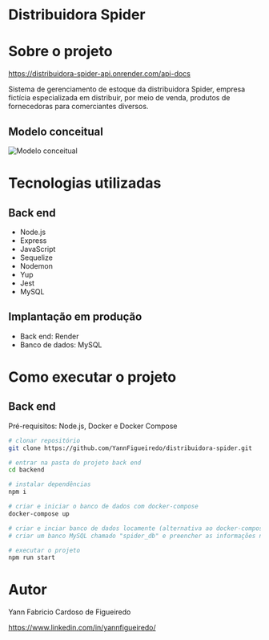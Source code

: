 # Distribuidora Spider

# Sobre o projeto

https://distribuidora-spider-api.onrender.com/api-docs

Sistema de gerenciamento de estoque da distribuidora Spider, empresa fictícia especializada em distribuir, por meio de venda, produtos de fornecedoras para comerciantes diversos.

## Modelo conceitual
<img src="https://imgur.com/qDosZRd.png" alt="Modelo conceitual" title="Modelo conceitual"/>

# Tecnologias utilizadas
## Back end

- Node.js
- Express
- JavaScript
- Sequelize
- Nodemon
- Yup
- Jest
- MySQL

## Implantação em produção
- Back end: Render
- Banco de dados: MySQL 

# Como executar o projeto

## Back end
Pré-requisitos: Node.js, Docker e Docker Compose

```bash
# clonar repositório
git clone https://github.com/YannFigueiredo/distribuidora-spider.git

# entrar na pasta do projeto back end
cd backend

# instalar dependências
npm i

# criar e iniciar o banco de dados com docker-compose
docker-compose up

# criar e inciar banco de dados locamente (alternativa ao docker-compose)
# criar um banco MySQL chamado "spider_db" e preencher as informações no arquivo .env

# executar o projeto
npm run start
```
# Autor

Yann Fabricio Cardoso de Figueiredo

https://www.linkedin.com/in/yannfigueiredo/
